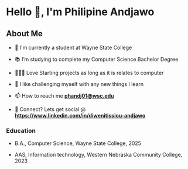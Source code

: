 # Hello 👋, I'm Philipine Andjawo
## About Me

- 🏦 I'm currently a student at Wayne State College

- 📚 I’m studying to complete my Computer Science Bachelor Degree

- 👨🏻‍💻 Love Starting projects as long as it is relates to computer 

- 🧠 I like challenging myself with any new things I learn

- 📫 How to reach me **phandj01@wsc.edu**

- 💬 Connect? Lets get social @ **https://www.linkedin.com/in/diwenitissiou-andjawo**


### Education
- B.A., Computer Science, Wayne State College, 2025

- AAS, Information technology, Western Nebraska Community College, 2023

